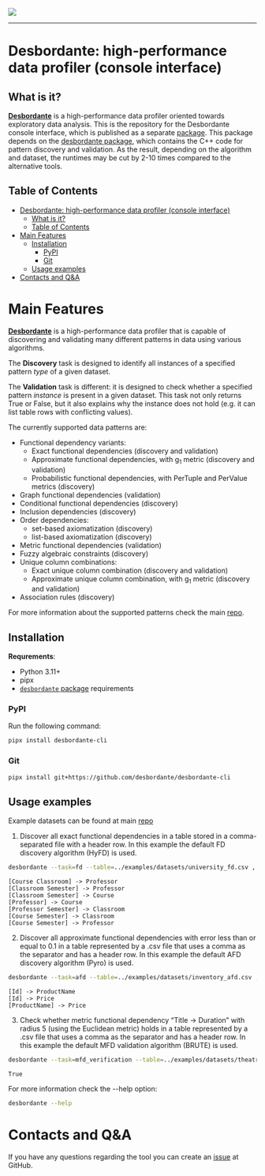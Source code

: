 <p>
   <img src="https://github.com/Mstrutov/Desbordante/assets/88928096/d687809b-5a3b-420e-a192-a1a2b6697b2a"/>
</p>

---

# Desbordante: high-performance data profiler (console interface)

## What is it?

[**Desbordante**](https://github.com/Desbordante/desbordante-core) is a high-performance data profiler oriented towards exploratory data analysis. This is the repository for the Desbordante console interface, which is published as a separate [package](https://pypi.org/project/desbordante-cli/). This package depends on the [desbordante package](https://pypi.org/project/desbordante/), which contains the C++ code for pattern discovery and validation. As the result, depending on the algorithm and dataset, the runtimes may be cut by 2-10 times compared to the alternative tools.

## Table of Contents

- [Desbordante: high-performance data profiler (console interface)](#desbordante-high-performance-data-profiler-console-interface)
  - [What is it?](#what-is-it)
  - [Table of Contents](#table-of-contents)
- [Main Features](#main-features)
  - [Installation](#installation)
    - [PyPI](#pypi)
    - [Git](#git)
  - [Usage examples](#usage-examples)
- [Contacts and Q\&A](#contacts-and-qa)

# Main Features

[**Desbordante**](https://github.com/Desbordante/desbordante-core) is a high-performance data profiler that is capable of discovering and validating many different patterns in data using various algorithms. 

The **Discovery** task is designed to identify all instances of a specified pattern *type* of a given dataset.

The **Validation** task is different: it is designed to check whether a specified pattern *instance* is present in a given dataset. This task not only returns True or False, but it also explains why the instance does not hold (e.g. it can list table rows with conflicting values).

The currently supported data patterns are:
* Functional dependency variants:
    - Exact functional dependencies (discovery and validation)
    - Approximate functional dependencies, with g<sub>1</sub> metric (discovery and validation)
    - Probabilistic functional dependencies, with PerTuple and PerValue metrics (discovery)
* Graph functional dependencies (validation)
* Conditional functional dependencies (discovery)
* Inclusion dependencies (discovery)
* Order dependencies:
   - set-based axiomatization (discovery)
   - list-based axiomatization (discovery)
* Metric functional dependencies (validation)
* Fuzzy algebraic constraints (discovery)
* Unique column combinations:
   - Exact unique column combination (discovery and validation)
   - Approximate unique column combination, with g<sub>1</sub> metric (discovery and validation)
* Association rules (discovery)

For more information about the supported patterns check the main [repo](https://github.com/Desbordante/desbordante-core).

## Installation

**Requrements**:
* Python 3.11+
* pipx
* [`desbordante` package](https://pypi.org/project/desbordante/) requirements

### PyPI
Run the following command:
```sh
pipx install desbordante-cli
```
### Git
```sh
pipx install git+https://github.com/desbordante/desbordante-cli
```

## Usage examples
Example datasets can be found at main [repo](https://github.com/Desbordante/desbordante-core)

1) Discover all exact functional dependencies in a table stored in a comma-separated file with a header row. In this example the default FD discovery algorithm (HyFD) is used.

```sh
desbordante --task=fd --table=../examples/datasets/university_fd.csv , True
```

```text
[Course Classroom] -> Professor
[Classroom Semester] -> Professor
[Classroom Semester] -> Course
[Professor] -> Course
[Professor Semester] -> Classroom
[Course Semester] -> Classroom
[Course Semester] -> Professor
```

2) Discover all approximate functional dependencies with error less than or equal to 0.1 in a table represented by a .csv file that uses a comma as the separator and has a header row. In this example the default AFD discovery algorithm (Pyro) is used.

```sh
desbordante --task=afd --table=../examples/datasets/inventory_afd.csv , True --error=0.1
```

```text
[Id] -> ProductName
[Id] -> Price
[ProductName] -> Price
```

3) Check whether metric functional dependency “Title -> Duration” with radius 5 (using the Euclidean metric) holds in a table represented by a .csv file that uses a comma as the separator and has a header row. In this example the default MFD validation algorithm (BRUTE) is used.

```sh
desbordante --task=mfd_verification --table=../examples/datasets/theatres_mfd.csv , True --lhs_indices=0 --rhs_indices=2 --metric=euclidean --parameter=5
```

```text
True
```

For more information check the --help option:
```sh
desbordante --help
```

# Contacts and Q&A

If you have any questions regarding the tool you can create an [issue](https://github.com/Desbordante/desbordante-cli/issues) at GitHub.
